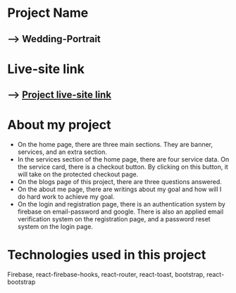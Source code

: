 # Project Name

## --> Wedding-Portrait

# Live-site link

## --> [Project live-site link](https://independent-service-prov-35fa1.web.app/)

# About my project
* On the home page, there are three main sections. They are banner, services, and an extra section.
* In the services section of the home page, there are four service data. On the service card, there is a checkout button. By clicking on this button, it will take on the protected checkout page. 
* On the blogs page of this project, there are three questions answered.
* On the about me page, there are writings about my goal and how will I do hard work to achieve my goal.
* On the login and registration page, there is an authentication system by firebase on email-password and google. There is also an applied email verification system on the registration page, and a password reset system on the login page.

# Technologies used in this project
Firebase, react-firebase-hooks, react-router, react-toast, bootstrap, react-bootstrap